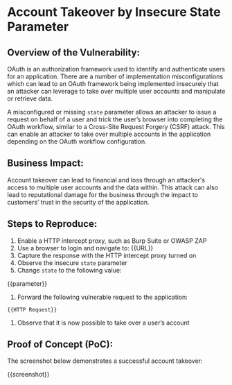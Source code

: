 # Account Takeover by Insecure State Parameter

## Overview of the Vulnerability:

OAuth is an authorization framework used to identify and authenticate users for an application. There are a number of implementation misconfigurations which can lead to an OAuth framework being implemented insecurely that an attacker can leverage to take over multiple user accounts and manipulate or retrieve data.

A misconfigured or missing `state` parameter allows an attacker to issue a request on behalf of a user and trick the user’s browser into completing the OAuth workflow, similar to a Cross-Site Request Forgery (CSRF) attack. This can enable an attacker to take over multiple accounts in the application depending on the OAuth workflow configuration.

## Business Impact:

Account takeover can lead to financial and loss through an attacker's access to multiple user accounts and the data within. This attack can also lead to reputational damage for the business through the impact to customers’ trust in the security of the application.

## Steps to Reproduce:

1. Enable a HTTP intercept proxy, such as Burp Suite or OWASP ZAP
1. Use a browser to login and navigate to: {{URL}}
1. Capture the response with the HTTP intercept proxy turned on
1. Observe the insecure `state` parameter
1. Change `state` to the following value:

{{parameter}}

1. Forward the following vulnerable request to the application:

``` HTTP Request
{{HTTP Request}}
```

1. Observe that it is now possible to take over a user’s account

## Proof of Concept (PoC):

The screenshot below demonstrates a successful account takeover:

{{screenshot}}
